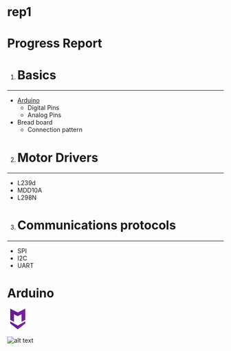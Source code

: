 # rep1
# Progress Report
1. # Basics
 ------
 * [Arduino](#Arduino)
    * Digital Pins
    * Analog Pins
* Bread board
    * Connection pattern
2. # Motor Drivers   
  -------------
  * L239d
  * MDD10A
  * L298N
3. # Communications protocols
  -----
* SPI
 * I2C
 * UART
  
  
  
  # Arduino
  ![alt text](https://github.com/adam-p/markdown-here/raw/master/src/common/images/icon48.png "Logo Title Text 1")
 
 
 ![alt text](https://www.google.com/imgres?imgurl=https%3A%2F%2Fimage.shutterstock.com%2Fimage-photo%2Fmountains-during-sunset-beautiful-natural-260nw-407021107.jpg&imgrefurl=https%3A%2F%2Fwww.shutterstock.com%2Fcategory%2Fnature&docid=LlgDpz1LoiuznM&tbnid=d9twwtl-bE6zKM%3A&vet=10ahUKEwj39J38qIDlAhWn8HMBHTM7DOEQMwh9KAEwAQ..i&w=435&h=280&bih=949&biw=1853&q=images&ved=0ahUKEwj39J38qIDlAhWn8HMBHTM7DOEQMwh9KAEwAQ&iact=mrc&uact=8)
